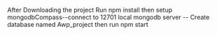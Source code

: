 After Downloading the project 
Run npm install
then setup mongodbCompass--connect to 12701 local mongodb server -- Create database named Awp_project
then run npm start


